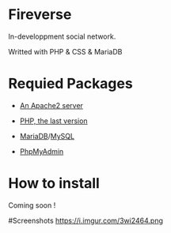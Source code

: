 # Fireverse
In-developpment social network.

Writted with PHP & CSS & MariaDB

# Requied Packages
- [An Apache2 server](https://httpd.apache.org)

- [PHP, the last version](https://php.net)

- [MariaDB](https://mariadb.org)/[MySQL](https://mysql.com)

- [PhpMyAdmin](https://phpmyadmin.net)

# How to install
Coming soon !

#Screenshots
https://i.imgur.com/3wi2464.png
